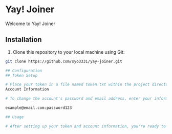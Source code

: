 # Yay! Joiner

Welcome to Yay! Joiner

## Installation

1. Clone this repository to your local machine using Git:

```bash
git clone https://github.com/syo3331/yay-joiner.git

## Configuration
## Token Setup

# Place your token in a file named token.txt within the project directory. Simply open a text editor, type your token, and save the file as token.txt in the yay-joiner directory.
Account Information

# To change the account's password and email address, enter your information in the format mail:pass in a new file. Save this as account_info.txt in the yay-joiner directory. Example format:

example@email.com:password123

## Usage

# After setting up your token and account information, you're ready to use Yay! Joiner. [Include usage instructions or commands here.]
